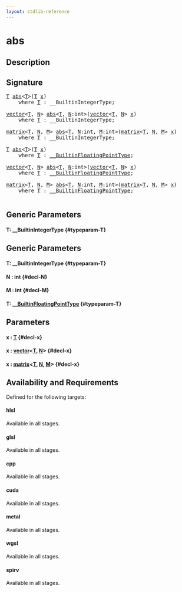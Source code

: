 ```yaml
---
layout: stdlib-reference
---
```


# abs

## Description





## Signature 

<pre>
<a href="/stdlib-reference/global-decls/abs#typeparam-T" class="code_type">T</a> <a href="/stdlib-reference/global-decls/abs">abs</a>&lt;<a href="/stdlib-reference/global-decls/abs#typeparam-T" class="code_type">T</a>&gt;(<a href="/stdlib-reference/global-decls/abs#typeparam-T" class="code_type">T</a> <a href="/stdlib-reference/global-decls/abs#decl-x" class="code_param">x</a>)
    <span class='code_keyword'>where</span> <a href="/stdlib-reference/global-decls/abs#typeparam-T" class="code_type">T</a> : __BuiltinIntegerType;

<a href="/stdlib-reference/types/vector/index">vector</a>&lt;<a href="/stdlib-reference/types/vector/index#typeparam-T" class="code_type">T</a>, <a href="/stdlib-reference/types/vector/index#decl-N" class="code_var">N</a>&gt; <a href="/stdlib-reference/global-decls/abs">abs</a>&lt;<a href="/stdlib-reference/global-decls/abs#typeparam-T" class="code_type">T</a>, <a href="/stdlib-reference/global-decls/abs#decl-N" class="code_var">N</a>:<span class="code_keyword">int</span>&gt;(<a href="/stdlib-reference/types/vector/index">vector</a>&lt;<a href="/stdlib-reference/types/vector/index#typeparam-T" class="code_type">T</a>, <a href="/stdlib-reference/types/vector/index#decl-N" class="code_var">N</a>&gt; <a href="/stdlib-reference/global-decls/abs#decl-x" class="code_param">x</a>)
    <span class='code_keyword'>where</span> <a href="/stdlib-reference/global-decls/abs#typeparam-T" class="code_type">T</a> : __BuiltinIntegerType;

<a href="/stdlib-reference/types/matrix/index">matrix</a>&lt;<a href="/stdlib-reference/types/matrix/T" class="code_type">T</a>, <a href="/stdlib-reference/types/matrix/index#decl-N" class="code_var">N</a>, <a href="/stdlib-reference/types/matrix/index#decl-M" class="code_var">M</a>&gt; <a href="/stdlib-reference/global-decls/abs">abs</a>&lt;<a href="/stdlib-reference/global-decls/abs#typeparam-T" class="code_type">T</a>, <a href="/stdlib-reference/global-decls/abs#decl-N" class="code_var">N</a>:<span class="code_keyword">int</span>, <a href="/stdlib-reference/global-decls/abs#decl-M" class="code_var">M</a>:<span class="code_keyword">int</span>&gt;(<a href="/stdlib-reference/types/matrix/index">matrix</a>&lt;<a href="/stdlib-reference/types/matrix/T" class="code_type">T</a>, <a href="/stdlib-reference/types/matrix/index#decl-N" class="code_var">N</a>, <a href="/stdlib-reference/types/matrix/index#decl-M" class="code_var">M</a>&gt; <a href="/stdlib-reference/global-decls/abs#decl-x" class="code_param">x</a>)
    <span class='code_keyword'>where</span> <a href="/stdlib-reference/global-decls/abs#typeparam-T" class="code_type">T</a> : __BuiltinIntegerType;

<a href="/stdlib-reference/global-decls/abs#typeparam-T" class="code_type">T</a> <a href="/stdlib-reference/global-decls/abs">abs</a>&lt;<a href="/stdlib-reference/global-decls/abs#typeparam-T" class="code_type">T</a>&gt;(<a href="/stdlib-reference/global-decls/abs#typeparam-T" class="code_type">T</a> <a href="/stdlib-reference/global-decls/abs#decl-x" class="code_param">x</a>)
    <span class='code_keyword'>where</span> <a href="/stdlib-reference/global-decls/abs#typeparam-T" class="code_type">T</a> : <a href="/stdlib-reference/interfaces/BuiltinFloatingPointType/index">__BuiltinFloatingPointType</a>;

<a href="/stdlib-reference/types/vector/index">vector</a>&lt;<a href="/stdlib-reference/types/vector/index#typeparam-T" class="code_type">T</a>, <a href="/stdlib-reference/types/vector/index#decl-N" class="code_var">N</a>&gt; <a href="/stdlib-reference/global-decls/abs">abs</a>&lt;<a href="/stdlib-reference/global-decls/abs#typeparam-T" class="code_type">T</a>, <a href="/stdlib-reference/global-decls/abs#decl-N" class="code_var">N</a>:<span class="code_keyword">int</span>&gt;(<a href="/stdlib-reference/types/vector/index">vector</a>&lt;<a href="/stdlib-reference/types/vector/index#typeparam-T" class="code_type">T</a>, <a href="/stdlib-reference/types/vector/index#decl-N" class="code_var">N</a>&gt; <a href="/stdlib-reference/global-decls/abs#decl-x" class="code_param">x</a>)
    <span class='code_keyword'>where</span> <a href="/stdlib-reference/global-decls/abs#typeparam-T" class="code_type">T</a> : <a href="/stdlib-reference/interfaces/BuiltinFloatingPointType/index">__BuiltinFloatingPointType</a>;

<a href="/stdlib-reference/types/matrix/index">matrix</a>&lt;<a href="/stdlib-reference/types/matrix/T" class="code_type">T</a>, <a href="/stdlib-reference/types/matrix/index#decl-N" class="code_var">N</a>, <a href="/stdlib-reference/types/matrix/index#decl-M" class="code_var">M</a>&gt; <a href="/stdlib-reference/global-decls/abs">abs</a>&lt;<a href="/stdlib-reference/global-decls/abs#typeparam-T" class="code_type">T</a>, <a href="/stdlib-reference/global-decls/abs#decl-N" class="code_var">N</a>:<span class="code_keyword">int</span>, <a href="/stdlib-reference/global-decls/abs#decl-M" class="code_var">M</a>:<span class="code_keyword">int</span>&gt;(<a href="/stdlib-reference/types/matrix/index">matrix</a>&lt;<a href="/stdlib-reference/types/matrix/T" class="code_type">T</a>, <a href="/stdlib-reference/types/matrix/index#decl-N" class="code_var">N</a>, <a href="/stdlib-reference/types/matrix/index#decl-M" class="code_var">M</a>&gt; <a href="/stdlib-reference/global-decls/abs#decl-x" class="code_param">x</a>)
    <span class='code_keyword'>where</span> <a href="/stdlib-reference/global-decls/abs#typeparam-T" class="code_type">T</a> : <a href="/stdlib-reference/interfaces/BuiltinFloatingPointType/index">__BuiltinFloatingPointType</a>;

</pre>

## Generic Parameters

#### T: \_\_BuiltinIntegerType {#typeparam-T}

## Generic Parameters

#### T: \_\_BuiltinIntegerType {#typeparam-T}
#### N  : int {#decl-N}
#### M  : int {#decl-M}
#### T: [\_\_BuiltinFloatingPointType](/stdlib-reference/interfaces/BuiltinFloatingPointType/index) {#typeparam-T}

## Parameters

#### x  : [T](/stdlib-reference/global-decls/abs#typeparam-T) {#decl-x}
#### x  : [vector](/stdlib-reference/types/vector/index)\<[T](/stdlib-reference/types/vector/index#typeparam-T), [N](/stdlib-reference/types/vector/index#decl-N)\> {#decl-x}
#### x  : [matrix](/stdlib-reference/types/matrix/index)\<[T](/stdlib-reference/types/matrix/T), [N](/stdlib-reference/types/matrix/index#decl-N), [M](/stdlib-reference/types/matrix/index#decl-M)\> {#decl-x}

## Availability and Requirements

Defined for the following targets:

#### hlsl
Available in all stages.

#### glsl
Available in all stages.

#### cpp
Available in all stages.

#### cuda
Available in all stages.

#### metal
Available in all stages.

#### wgsl
Available in all stages.

#### spirv
Available in all stages.



